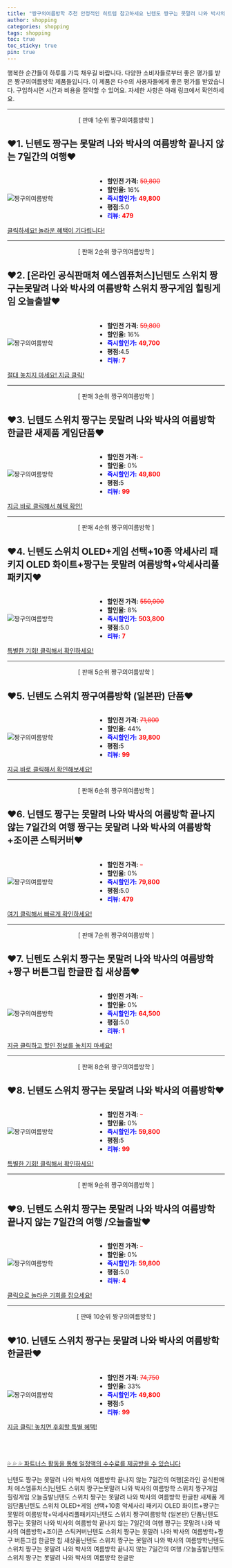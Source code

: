 ```yaml
---
title: "짱구의여름방학 추천 안정적인 히트템 참고하세요 닌텐도 짱구는 못말려 나와 박사의"
author: shopping
categories: shopping
tags: shopping
toc: true
toc_sticky: true
pin: true
---
```

행복한 순간들이 하루를 가득 채우길 바랍니다. 다양한 소비자들로부터 좋은 평가를 받은 짱구의여름방학 제품들입니다. 이 제품은 다수의 사용자들에게 좋은 평가를 받았습니다. 구입하시면 시간과 비용을 절약할 수 있어요. 자세한 사항은 아래 링크에서 확인하세요.

---
<p class="toplist" style="margin: 0 auto; display: block; width: fit-content;">[ 판매 1순위 짱구의여름방학 ]</p>

<h2><strong>❤️1. 닌텐도 짱구는 못말려 나와 박사의 여름방학 끝나지 않는 7일간의 여행❤️</strong></h2>

<div style="display: flex; align-items: center;">
    <div style="flex: 0.4;">
        <img src="https://thumbnail7.coupangcdn.com/thumbnails/remote/230x230ex/image/vendor_inventory/b191/72954638265d5b6b1009fa49404b1580ab47ea64fa0ff3eb030b29caa513.jpg" alt="짱구의여름방학" style="max-width: 100%;">
    </div>
    <div style="flex: 0.6; margin-left: 10px;">
        <ul>
            <li><strong>할인전 가격:</strong> <del style="color: red;">59,800</del></li>
            <li><strong>할인율:</strong> 16%</li>
            <li><span style='color:blue'><strong>즉시할인가:</strong></span> <span style='color:red'><strong>49,800</strong></span></li>
            <li><strong>평점:</strong>5.0</li>
            <li><span style='color:blue'><strong>리뷰:</strong></span> <span style='color:red'><strong>479</strong></span></li>
        </ul>
    </div>
</div>
<div class="center">
    <a href="https://William4Davisa.github.io?lptag=AF9450613&subid=githubio&pageKey=6582297475&traceid=V0-153&itemId=14817674802&vendorItemId=81705130365" class="myButton">
        클릭하세요! 놀라운 혜택이 기다립니다!
    </a>
</div>


---
<p class="toplist" style="margin: 0 auto; display: block; width: fit-content;">[ 판매 2순위 짱구의여름방학 ]</p>

<h2><strong>❤️2. [온라인 공식판매처 에스엠퓨처스]닌텐도 스위치 짱구는못말려 나와 박사의 여름방학 스위치 짱구게임 힐링게임 오늘출발❤️</strong></h2>

<div style="display: flex; align-items: center;">
    <div style="flex: 0.4;">
        <img src="https://thumbnail6.coupangcdn.com/thumbnails/remote/230x230ex/image/vendor_inventory/0205/bf25993d83175bad56adcaa5704886c9ff8f7218d90aab430b696d380344.jpg" alt="짱구의여름방학" style="max-width: 100%;">
    </div>
    <div style="flex: 0.6; margin-left: 10px;">
        <ul>
            <li><strong>할인전 가격:</strong> <del style="color: red;">59,800</del></li>
            <li><strong>할인율:</strong> 16%</li>
            <li><span style='color:blue'><strong>즉시할인가:</strong></span> <span style='color:red'><strong>49,700</strong></span></li>
            <li><strong>평점:</strong>4.5</li>
            <li><span style='color:blue'><strong>리뷰:</strong></span> <span style='color:red'><strong>7</strong></span></li>
        </ul>
    </div>
</div>
<div class="center">
    <a href="https://William4Davisa.github.io?lptag=AF9450613&subid=githubio&pageKey=7816654765&traceid=V0-153&itemId=21217579846&vendorItemId=81209280515" class="myButton">
        절대 놓치지 마세요! 지금 클릭!
    </a>
</div>


---
<p class="toplist" style="margin: 0 auto; display: block; width: fit-content;">[ 판매 3순위 짱구의여름방학 ]</p>

<h2><strong>❤️3. 닌텐도 스위치 짱구는 못말려 나와 박사의 여름방학 한글판 새제품 게임단품❤️</strong></h2>

<div style="display: flex; align-items: center;">
    <div style="flex: 0.4;">
        <img src="https://thumbnail8.coupangcdn.com/thumbnails/remote/230x230ex/image/vendor_inventory/ca14/ad21e37dd68fb9eb18e399d5d925aa4ffd1b65dec70de70169aacd9ae29b.jpg" alt="짱구의여름방학" style="max-width: 100%;">
    </div>
    <div style="flex: 0.6; margin-left: 10px;">
        <ul>
            <li><strong>할인전 가격:</strong> <del style="color: red;">-</del></li>
            <li><strong>할인율:</strong> 0%</li>
            <li><span style='color:blue'><strong>즉시할인가:</strong></span> <span style='color:red'><strong>49,800</strong></span></li>
            <li><strong>평점:</strong>5</li>
            <li><span style='color:blue'><strong>리뷰:</strong></span> <span style='color:red'><strong>99</strong></span></li>
        </ul>
    </div>
</div>
<div class="center">
    <a href="https://William4Davisa.github.io?lptag=AF9450613&subid=githubio&pageKey=8181093439&traceid=V0-153&itemId=23389942008&vendorItemId=90418813494" class="myButton">
        지금 바로 클릭해서 혜택 확인!
    </a>
</div>


---
<p class="toplist" style="margin: 0 auto; display: block; width: fit-content;">[ 판매 4순위 짱구의여름방학 ]</p>

<h2><strong>❤️4. 닌텐도 스위치 OLED+게임 선택+10종 악세사리 패키지 OLED 화이트+짱구는 못말려 여름방학+악세사리풀패키지❤️</strong></h2>

<div style="display: flex; align-items: center;">
    <div style="flex: 0.4;">
        <img src="https://thumbnail7.coupangcdn.com/thumbnails/remote/230x230ex/image/vendor_inventory/27dd/ce71a60e76fa9f3705ca0b2621106c19fef9948b495cc4a2555ae6e64692.png" alt="짱구의여름방학" style="max-width: 100%;">
    </div>
    <div style="flex: 0.6; margin-left: 10px;">
        <ul>
            <li><strong>할인전 가격:</strong> <del style="color: red;">550,000</del></li>
            <li><strong>할인율:</strong> 8%</li>
            <li><span style='color:blue'><strong>즉시할인가:</strong></span> <span style='color:red'><strong>503,800</strong></span></li>
            <li><strong>평점:</strong>5.0</li>
            <li><span style='color:blue'><strong>리뷰:</strong></span> <span style='color:red'><strong>7</strong></span></li>
        </ul>
    </div>
</div>
<div class="center">
    <a href="https://William4Davisa.github.io?lptag=AF9450613&subid=githubio&pageKey=7488395715&traceid=V0-153&itemId=20260097185&vendorItemId=87347677064" class="myButton">
        특별한 기회! 클릭해서 확인하세요!
    </a>
</div>


---
<p class="toplist" style="margin: 0 auto; display: block; width: fit-content;">[ 판매 5순위 짱구의여름방학 ]</p>

<h2><strong>❤️5. 닌텐도 스위치 짱구여름방학 (일본판) 단품❤️</strong></h2>

<div style="display: flex; align-items: center;">
    <div style="flex: 0.4;">
        <img src="https://thumbnail6.coupangcdn.com/thumbnails/remote/230x230ex/image/vendor_inventory/0232/840b7cd9a26e4f8f7de08ded1b55ad1d98867b4ae683293fc717cf926fc9.png" alt="짱구의여름방학" style="max-width: 100%;">
    </div>
    <div style="flex: 0.6; margin-left: 10px;">
        <ul>
            <li><strong>할인전 가격:</strong> <del style="color: red;">71,800</del></li>
            <li><strong>할인율:</strong> 44%</li>
            <li><span style='color:blue'><strong>즉시할인가:</strong></span> <span style='color:red'><strong>39,800</strong></span></li>
            <li><strong>평점:</strong>5</li>
            <li><span style='color:blue'><strong>리뷰:</strong></span> <span style='color:red'><strong>99</strong></span></li>
        </ul>
    </div>
</div>
<div class="center">
    <a href="https://William4Davisa.github.io?lptag=AF9450613&subid=githubio&pageKey=8181456938&traceid=V0-153&itemId=23392800375&vendorItemId=85272642556" class="myButton">
        지금 바로 클릭해서 확인해보세요!
    </a>
</div>


---
<p class="toplist" style="margin: 0 auto; display: block; width: fit-content;">[ 판매 6순위 짱구의여름방학 ]</p>

<h2><strong>❤️6. 닌텐도 짱구는 못말려 나와 박사의 여름방학 끝나지 않는 7일간의 여행 짱구는 못말려 나와 박사의 여름방학+조이콘 스틱커버❤️</strong></h2>

<div style="display: flex; align-items: center;">
    <div style="flex: 0.4;">
        <img src="https://thumbnail7.coupangcdn.com/thumbnails/remote/230x230ex/image/vendor_inventory/429e/fda490ba44c75db9467dce80d7ff053f59c0930412296e273e2e169ecaaa.png" alt="짱구의여름방학" style="max-width: 100%;">
    </div>
    <div style="flex: 0.6; margin-left: 10px;">
        <ul>
            <li><strong>할인전 가격:</strong> <del style="color: red;">-</del></li>
            <li><strong>할인율:</strong> 0%</li>
            <li><span style='color:blue'><strong>즉시할인가:</strong></span> <span style='color:red'><strong>79,800</strong></span></li>
            <li><strong>평점:</strong>5.0</li>
            <li><span style='color:blue'><strong>리뷰:</strong></span> <span style='color:red'><strong>479</strong></span></li>
        </ul>
    </div>
</div>
<div class="center">
    <a href="https://William4Davisa.github.io?lptag=AF9450613&subid=githubio&pageKey=6582297475&traceid=V0-153&itemId=20678921706&vendorItemId=87751042629" class="myButton">
        여기 클릭해서 빠르게 확인하세요!
    </a>
</div>


---
<p class="toplist" style="margin: 0 auto; display: block; width: fit-content;">[ 판매 7순위 짱구의여름방학 ]</p>

<h2><strong>❤️7. 닌텐도 스위치 짱구는 못말려 나와 박사의 여름방학+짱구 버튼그립 한글판 칩 새상품❤️</strong></h2>

<div style="display: flex; align-items: center;">
    <div style="flex: 0.4;">
        <img src="https://thumbnail6.coupangcdn.com/thumbnails/remote/230x230ex/image/vendor_inventory/b66e/4aed483c9e0a007896a0741a9e4223f057c50fdb1b6af28b4096d0d03db2.jpg" alt="짱구의여름방학" style="max-width: 100%;">
    </div>
    <div style="flex: 0.6; margin-left: 10px;">
        <ul>
            <li><strong>할인전 가격:</strong> <del style="color: red;">-</del></li>
            <li><strong>할인율:</strong> 0%</li>
            <li><span style='color:blue'><strong>즉시할인가:</strong></span> <span style='color:red'><strong>64,500</strong></span></li>
            <li><strong>평점:</strong>5.0</li>
            <li><span style='color:blue'><strong>리뷰:</strong></span> <span style='color:red'><strong>1</strong></span></li>
        </ul>
    </div>
</div>
<div class="center">
    <a href="https://William4Davisa.github.io?lptag=AF9450613&subid=githubio&pageKey=7614566621&traceid=V0-153&itemId=20174544287&vendorItemId=87263758863" class="myButton">
        지금 클릭하고 할인 정보를 놓치지 마세요!
    </a>
</div>


---
<p class="toplist" style="margin: 0 auto; display: block; width: fit-content;">[ 판매 8순위 짱구의여름방학 ]</p>

<h2><strong>❤️8. 닌텐도 스위치 짱구는 못말려 나와 박사의 여름방학❤️</strong></h2>

<div style="display: flex; align-items: center;">
    <div style="flex: 0.4;">
        <img src="https://thumbnail10.coupangcdn.com/thumbnails/remote/230x230ex/image/vendor_inventory/a2bc/810d8748821542418e74067a3e2224bea08c40cdb7a369a66616556c251c.jpg" alt="짱구의여름방학" style="max-width: 100%;">
    </div>
    <div style="flex: 0.6; margin-left: 10px;">
        <ul>
            <li><strong>할인전 가격:</strong> <del style="color: red;">-</del></li>
            <li><strong>할인율:</strong> 0%</li>
            <li><span style='color:blue'><strong>즉시할인가:</strong></span> <span style='color:red'><strong>59,800</strong></span></li>
            <li><strong>평점:</strong>5</li>
            <li><span style='color:blue'><strong>리뷰:</strong></span> <span style='color:red'><strong>99</strong></span></li>
        </ul>
    </div>
</div>
<div class="center">
    <a href="https://William4Davisa.github.io?lptag=AF9450613&subid=githubio&pageKey=7178803547&traceid=V0-153&itemId=18101363146&vendorItemId=85253468351" class="myButton">
        특별한 기회! 클릭해서 확인하세요!
    </a>
</div>


---
<p class="toplist" style="margin: 0 auto; display: block; width: fit-content;">[ 판매 9순위 짱구의여름방학 ]</p>

<h2><strong>❤️9. 닌텐도 스위치 짱구는 못말려 나와 박사의 여름방학 끝나지 않는 7일간의 여행 /오늘출발❤️</strong></h2>

<div style="display: flex; align-items: center;">
    <div style="flex: 0.4;">
        <img src="https://thumbnail10.coupangcdn.com/thumbnails/remote/230x230ex/image/vendor_inventory/a6ce/e17238ee13e3ff3e870315b475233e8158082cbbf6de3fdbe355a6f1aa21.jpg" alt="짱구의여름방학" style="max-width: 100%;">
    </div>
    <div style="flex: 0.6; margin-left: 10px;">
        <ul>
            <li><strong>할인전 가격:</strong> <del style="color: red;">-</del></li>
            <li><strong>할인율:</strong> 0%</li>
            <li><span style='color:blue'><strong>즉시할인가:</strong></span> <span style='color:red'><strong>59,800</strong></span></li>
            <li><strong>평점:</strong>5.0</li>
            <li><span style='color:blue'><strong>리뷰:</strong></span> <span style='color:red'><strong>4</strong></span></li>
        </ul>
    </div>
</div>
<div class="center">
    <a href="https://William4Davisa.github.io?lptag=AF9450613&subid=githubio&pageKey=7465669951&traceid=V0-153&itemId=19469423947&vendorItemId=83216005357" class="myButton">
        클릭으로 놀라운 기회를 잡으세요!
    </a>
</div>


---
<p class="toplist" style="margin: 0 auto; display: block; width: fit-content;">[ 판매 10순위 짱구의여름방학 ]</p>

<h2><strong>❤️10. 닌텐도 스위치 짱구는 못말려 나와 박사의 여름방학 한글판❤️</strong></h2>

<div style="display: flex; align-items: center;">
    <div style="flex: 0.4;">
        <img src="https://thumbnail10.coupangcdn.com/thumbnails/remote/230x230ex/image/vendor_inventory/c7b7/6d7aaebf93da604561b974d6e82eeeaa53666d861337317774bf6c3ccc1c.jpg" alt="짱구의여름방학" style="max-width: 100%;">
    </div>
    <div style="flex: 0.6; margin-left: 10px;">
        <ul>
            <li><strong>할인전 가격:</strong> <del style="color: red;">74,750</del></li>
            <li><strong>할인율:</strong> 33%</li>
            <li><span style='color:blue'><strong>즉시할인가:</strong></span> <span style='color:red'><strong>49,800</strong></span></li>
            <li><strong>평점:</strong>5</li>
            <li><span style='color:blue'><strong>리뷰:</strong></span> <span style='color:red'><strong>99</strong></span></li>
        </ul>
    </div>
</div>
<div class="center">
    <a href="https://William4Davisa.github.io?lptag=AF9450613&subid=githubio&pageKey=7390982087&traceid=V0-153&itemId=19108679358&vendorItemId=90783089931" class="myButton">
        지금 클릭! 놓치면 후회할 특별 혜택!
    </a>
</div>

<br><br><br>[💦 💦 💦 파트너스 활동을 통해 일정액의 수수료를 제공받을 수 있습니다](https://link.coupang.com/a/bcpT2c)<br><br>닌텐도 짱구는 못말려 나와 박사의 여름방학 끝나지 않는 7일간의 여행[온라인 공식판매처 에스엠퓨처스]닌텐도 스위치 짱구는못말려 나와 박사의 여름방학 스위치 짱구게임 힐링게임 오늘출발닌텐도 스위치 짱구는 못말려 나와 박사의 여름방학 한글판 새제품 게임단품닌텐도 스위치 OLED+게임 선택+10종 악세사리 패키지 OLED 화이트+짱구는 못말려 여름방학+악세사리풀패키지닌텐도 스위치 짱구여름방학 (일본판) 단품닌텐도 짱구는 못말려 나와 박사의 여름방학 끝나지 않는 7일간의 여행 짱구는 못말려 나와 박사의 여름방학+조이콘 스틱커버닌텐도 스위치 짱구는 못말려 나와 박사의 여름방학+짱구 버튼그립 한글판 칩 새상품닌텐도 스위치 짱구는 못말려 나와 박사의 여름방학닌텐도 스위치 짱구는 못말려 나와 박사의 여름방학 끝나지 않는 7일간의 여행 /오늘출발닌텐도 스위치 짱구는 못말려 나와 박사의 여름방학 한글판